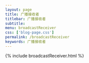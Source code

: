 ```yaml
---
layout: page
title: 广播接收者
titlebar: 广播接收者
subtitle: 
menu: broadcastReceiver
css: ['blog-page.css']
permalink: /broadcastReceiver
keywords: 广播接收者
---
```

{% include broadcastReceiver.html %}